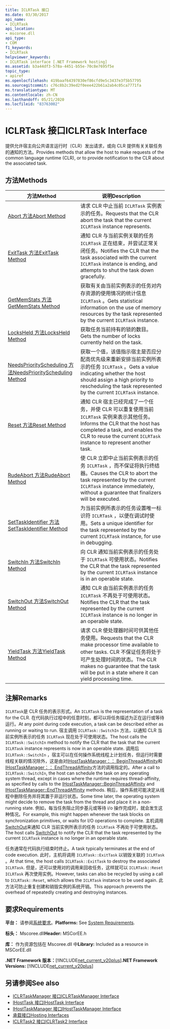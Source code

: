 ```yaml
---
title: ICLRTask 接口
ms.date: 03/30/2017
api_name:
- ICLRTask
api_location:
- mscoree.dll
api_type:
- COM
f1_keywords:
- ICLRTask
helpviewer_keywords:
- ICLRTask interface [.NET Framework hosting]
ms.assetid: b3a44df3-578a-4451-b55e-70c8e7695f5e
topic_type:
- apiref
ms.openlocfilehash: 419baaf64397830ef86cfd9e5c3437e3f5b57795
ms.sourcegitcommit: c76c8b2c39ed2f0eee422b61a2ab4c05ca7771fa
ms.translationtype: MT
ms.contentlocale: zh-CN
ms.lasthandoff: 05/21/2020
ms.locfileid: "83763002"
---
```

# <a name="iclrtask-interface"></a><span data-ttu-id="34b94-102">ICLRTask 接口</span><span class="sxs-lookup"><span data-stu-id="34b94-102">ICLRTask Interface</span></span>
<span data-ttu-id="34b94-103">提供允许宿主向公共语言运行时（CLR）发出请求，或向 CLR 提供有关关联任务的通知的方法。</span><span class="sxs-lookup"><span data-stu-id="34b94-103">Provides methods that allow the host to make requests of the common language runtime (CLR), or to provide notification to the CLR about the associated task.</span></span>  
  
## <a name="methods"></a><span data-ttu-id="34b94-104">方法</span><span class="sxs-lookup"><span data-stu-id="34b94-104">Methods</span></span>  
  
|<span data-ttu-id="34b94-105">方法</span><span class="sxs-lookup"><span data-stu-id="34b94-105">Method</span></span>|<span data-ttu-id="34b94-106">说明</span><span class="sxs-lookup"><span data-stu-id="34b94-106">Description</span></span>|  
|------------|-----------------|  
|[<span data-ttu-id="34b94-107">Abort 方法</span><span class="sxs-lookup"><span data-stu-id="34b94-107">Abort Method</span></span>](iclrtask-abort-method.md)|<span data-ttu-id="34b94-108">请求 CLR 中止当前 `ICLRTask` 实例表示的任务。</span><span class="sxs-lookup"><span data-stu-id="34b94-108">Requests that the CLR abort the task that the current `ICLRTask` instance represents.</span></span>|  
|[<span data-ttu-id="34b94-109">ExitTask 方法</span><span class="sxs-lookup"><span data-stu-id="34b94-109">ExitTask Method</span></span>](iclrtask-exittask-method.md)|<span data-ttu-id="34b94-110">通知 CLR 与当前实例关联的任务 `ICLRTask` 正在结束，并尝试正常关闭任务。</span><span class="sxs-lookup"><span data-stu-id="34b94-110">Notifies the CLR that the task associated with the current `ICLRTask` instance is ending, and attempts to shut the task down gracefully.</span></span>|  
|[<span data-ttu-id="34b94-111">GetMemStats 方法</span><span class="sxs-lookup"><span data-stu-id="34b94-111">GetMemStats Method</span></span>](iclrtask-getmemstats-method.md)|<span data-ttu-id="34b94-112">获取有关由当前实例表示的任务对内存资源的使用情况的统计信息 `ICLRTask` 。</span><span class="sxs-lookup"><span data-stu-id="34b94-112">Gets statistical information on the use of memory resources by the task represented by the current `ICLRTask` instance.</span></span>|  
|[<span data-ttu-id="34b94-113">LocksHeld 方法</span><span class="sxs-lookup"><span data-stu-id="34b94-113">LocksHeld Method</span></span>](iclrtask-locksheld-method.md)|<span data-ttu-id="34b94-114">获取任务当前持有的锁的数目。</span><span class="sxs-lookup"><span data-stu-id="34b94-114">Gets the number of locks currently held on the task.</span></span>|  
|[<span data-ttu-id="34b94-115">NeedsPriorityScheduling 方法</span><span class="sxs-lookup"><span data-stu-id="34b94-115">NeedsPriorityScheduling Method</span></span>](iclrtask-needspriorityscheduling-method.md)|<span data-ttu-id="34b94-116">获取一个值，该值指示宿主是否应分配高优先级来重新安排当前实例所表示的任务 `ICLRTask` 。</span><span class="sxs-lookup"><span data-stu-id="34b94-116">Gets a value indicating whether the host should assign a high priority to rescheduling the task represented by the current `ICLRTask` instance.</span></span>|  
|[<span data-ttu-id="34b94-117">Reset 方法</span><span class="sxs-lookup"><span data-stu-id="34b94-117">Reset Method</span></span>](iclrtask-reset-method.md)|<span data-ttu-id="34b94-118">通知 CLR 宿主已经完成了一个任务，并使 CLR 可以重复使用当前 `ICLRTask` 实例来表示其他任务。</span><span class="sxs-lookup"><span data-stu-id="34b94-118">Informs the CLR that the host has completed a task, and enables the CLR to reuse the current `ICLRTask` instance to represent another task.</span></span>|  
|[<span data-ttu-id="34b94-119">RudeAbort 方法</span><span class="sxs-lookup"><span data-stu-id="34b94-119">RudeAbort Method</span></span>](iclrtask-rudeabort-method.md)|<span data-ttu-id="34b94-120">使 CLR 立即中止当前实例表示的任务 `ICLRTask` ，而不保证将执行终结器。</span><span class="sxs-lookup"><span data-stu-id="34b94-120">Causes the CLR to abort the task represented by the current `ICLRTask` instance immediately, without a guarantee that finalizers will be executed.</span></span>|  
|[<span data-ttu-id="34b94-121">SetTaskIdentifier 方法</span><span class="sxs-lookup"><span data-stu-id="34b94-121">SetTaskIdentifier Method</span></span>](iclrtask-settaskidentifier-method.md)|<span data-ttu-id="34b94-122">为当前实例所表示的任务设置唯一标识符 `ICLRTask` ，以便在调试时使用。</span><span class="sxs-lookup"><span data-stu-id="34b94-122">Sets a unique identifier for the task represented by the current `ICLRTask` instance, for use in debugging.</span></span>|  
|[<span data-ttu-id="34b94-123">SwitchIn 方法</span><span class="sxs-lookup"><span data-stu-id="34b94-123">SwitchIn Method</span></span>](iclrtask-switchin-method.md)|<span data-ttu-id="34b94-124">向 CLR 通知当前实例表示的任务处于 `ICLRTask` 可使用状态。</span><span class="sxs-lookup"><span data-stu-id="34b94-124">Notifies the CLR that the task represented by the current `ICLRTask` instance is in an operable state.</span></span>|  
|[<span data-ttu-id="34b94-125">SwitchOut 方法</span><span class="sxs-lookup"><span data-stu-id="34b94-125">SwitchOut Method</span></span>](iclrtask-switchout-method.md)|<span data-ttu-id="34b94-126">通知 CLR 由当前实例表示的任务 `ICLRTask` 不再处于可使用状态。</span><span class="sxs-lookup"><span data-stu-id="34b94-126">Notifies the CLR that the task represented by the current `ICLRTask` instance is no longer in an operable state.</span></span>|  
|[<span data-ttu-id="34b94-127">YieldTask 方法</span><span class="sxs-lookup"><span data-stu-id="34b94-127">YieldTask Method</span></span>](iclrtask-yieldtask-method.md)|<span data-ttu-id="34b94-128">请求 CLR 使处理器时间可供其他任务使用。</span><span class="sxs-lookup"><span data-stu-id="34b94-128">Requests that the CLR make processor time available to other tasks.</span></span> <span data-ttu-id="34b94-129">CLR 不保证任务将处于可产生处理时间的状态。</span><span class="sxs-lookup"><span data-stu-id="34b94-129">The CLR makes no guarantee that the task will be put in a state where it can yield processing time.</span></span>|  
  
## <a name="remarks"></a><span data-ttu-id="34b94-130">注解</span><span class="sxs-lookup"><span data-stu-id="34b94-130">Remarks</span></span>  
 <span data-ttu-id="34b94-131">`ICLRTask`是 CLR 任务的表示形式。</span><span class="sxs-lookup"><span data-stu-id="34b94-131">An `ICLRTask` is the representation of a task for the CLR.</span></span> <span data-ttu-id="34b94-132">在代码执行过程中的任意时刻，都可以将任务描述为正在运行或等待运行。</span><span class="sxs-lookup"><span data-stu-id="34b94-132">At any point during code execution, a task can be described either as running or waiting to run.</span></span> <span data-ttu-id="34b94-133">宿主调用 `ICLRTask::SwitchIn` 方法，以通知 CLR 当前实例所表示的任务 `ICLRTask` 现在处于可使用状态。</span><span class="sxs-lookup"><span data-stu-id="34b94-133">The host calls the `ICLRTask::SwitchIn` method to notify the CLR that the task that the current `ICLRTask` instance represents is now in an operable state.</span></span> <span data-ttu-id="34b94-134">调用后 `ICLRTask::SwitchIn` ，宿主可以在任何操作系统线程上计划任务，但运行时需要线程关联的情况除外，这是由对[IHostTaskManager：： BeginThreadAffinity](../../../../docs/framework/unmanaged-api/hosting/ihosttaskmanager-beginthreadaffinity-method.md)和[IHostTaskManager：： EndThreadAffinity](../../../../docs/framework/unmanaged-api/hosting/ihosttaskmanager-endthreadaffinity-method.md)方法的调用指定的。</span><span class="sxs-lookup"><span data-stu-id="34b94-134">After a call to `ICLRTask::SwitchIn`, the host can schedule the task on any operating system thread, except in cases where the runtime requires thread-affinity, as specified by calls to the [IHostTaskManager::BeginThreadAffinity](../../../../docs/framework/unmanaged-api/hosting/ihosttaskmanager-beginthreadaffinity-method.md) and [IHostTaskManager::EndThreadAffinity](../../../../docs/framework/unmanaged-api/hosting/ihosttaskmanager-endthreadaffinity-method.md) methods.</span></span> <span data-ttu-id="34b94-135">稍后，操作系统可能决定从线程中删除任务并将其置于非运行状态。</span><span class="sxs-lookup"><span data-stu-id="34b94-135">Some time later, the operating system might decide to remove the task from the thread and place it in a non-running state.</span></span> <span data-ttu-id="34b94-136">例如，每当任务阻止同步基元或等待 i/o 操作完成时，就会发生这种情况。</span><span class="sxs-lookup"><span data-stu-id="34b94-136">For example, this might happen whenever the task blocks on synchronization primitives, or waits for I/O operations to complete.</span></span> <span data-ttu-id="34b94-137">主机调用[SwitchOut](iclrtask-switchout-method.md)来通知 CLR 当前实例所表示的任务 `ICLRTask` 不再处于可使用状态。</span><span class="sxs-lookup"><span data-stu-id="34b94-137">The host calls [SwitchOut](iclrtask-switchout-method.md) to notify the CLR that the task represented by the current `ICLRTask` instance is no longer in an operable state.</span></span>  
  
 <span data-ttu-id="34b94-138">任务通常在代码执行结束时终止。</span><span class="sxs-lookup"><span data-stu-id="34b94-138">A task typically terminates at the end of code execution.</span></span> <span data-ttu-id="34b94-139">此时，主机将调用 `ICLRTask::ExitTask` 以销毁关联的 `ICLRTask` 。</span><span class="sxs-lookup"><span data-stu-id="34b94-139">At that time, the host calls `ICLRTask::ExitTask` to destroy the associated `ICLRTask`.</span></span> <span data-ttu-id="34b94-140">但是，还可以使用对的调用来回收任务，这样就可以 `ICLRTask::Reset` `ICLRTask` 再次使用实例。</span><span class="sxs-lookup"><span data-stu-id="34b94-140">However, tasks can also be recycled by using a call to `ICLRTask::Reset`, which allows the `ICLRTask` instance to be used again.</span></span> <span data-ttu-id="34b94-141">此方法可防止重复创建和销毁实例的系统开销。</span><span class="sxs-lookup"><span data-stu-id="34b94-141">This approach prevents the overhead of repeatedly creating and destroying instances.</span></span>  
  
## <a name="requirements"></a><span data-ttu-id="34b94-142">要求</span><span class="sxs-lookup"><span data-stu-id="34b94-142">Requirements</span></span>  
 <span data-ttu-id="34b94-143">**平台：** 请参阅[系统要求](../../get-started/system-requirements.md)。</span><span class="sxs-lookup"><span data-stu-id="34b94-143">**Platforms:** See [System Requirements](../../get-started/system-requirements.md).</span></span>  
  
 <span data-ttu-id="34b94-144">**标头：** Mscoree.dll</span><span class="sxs-lookup"><span data-stu-id="34b94-144">**Header:** MSCorEE.h</span></span>  
  
 <span data-ttu-id="34b94-145">**库：** 作为资源包括在 Mscoree.dll 中</span><span class="sxs-lookup"><span data-stu-id="34b94-145">**Library:** Included as a resource in MSCorEE.dll</span></span>  
  
 <span data-ttu-id="34b94-146">**.NET Framework 版本：**[!INCLUDE[net_current_v20plus](../../../../includes/net-current-v20plus-md.md)]</span><span class="sxs-lookup"><span data-stu-id="34b94-146">**.NET Framework Versions:** [!INCLUDE[net_current_v20plus](../../../../includes/net-current-v20plus-md.md)]</span></span>  
  
## <a name="see-also"></a><span data-ttu-id="34b94-147">另请参阅</span><span class="sxs-lookup"><span data-stu-id="34b94-147">See also</span></span>

- [<span data-ttu-id="34b94-148">ICLRTaskManager 接口</span><span class="sxs-lookup"><span data-stu-id="34b94-148">ICLRTaskManager Interface</span></span>](iclrtaskmanager-interface.md)
- [<span data-ttu-id="34b94-149">IHostTask 接口</span><span class="sxs-lookup"><span data-stu-id="34b94-149">IHostTask Interface</span></span>](ihosttask-interface.md)
- [<span data-ttu-id="34b94-150">IHostTaskManager 接口</span><span class="sxs-lookup"><span data-stu-id="34b94-150">IHostTaskManager Interface</span></span>](ihosttaskmanager-interface.md)
- [<span data-ttu-id="34b94-151">承载接口</span><span class="sxs-lookup"><span data-stu-id="34b94-151">Hosting Interfaces</span></span>](hosting-interfaces.md)
- [<span data-ttu-id="34b94-152">ICLRTask2 接口</span><span class="sxs-lookup"><span data-stu-id="34b94-152">ICLRTask2 Interface</span></span>](iclrtask2-interface.md)
